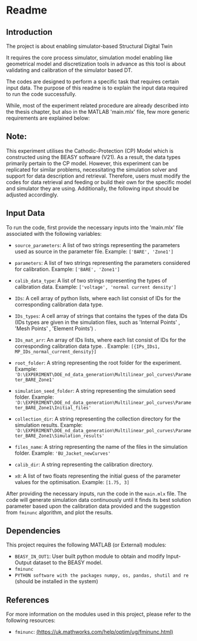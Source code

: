 # Readme
## Introduction
The project is about enabling simulator-based Structural Digital Twin 

It requires the core process simulator, simulation model enabling like geometrical model and discretization tools in advance as this tool is about validating and calibration of the simulator based DT.


The codes are designed to perform a specific task that requires certain input data. The purpose of this readme is to explain the input data required to run the code successfully. 

While, most of the experiment related procedure are already described into the thesis chapter, but also in the MATLAB 'main.mlx' file, few more generic requirements are explained below: 

## Note: 
This experiment utilises the Cathodic-Protection (CP) Model which is constructed using the BEASY software (V21). As a result, the data types primarily pertain to the CP model. However, this experiment can be replicated for similar problems, necessitating the simulation solver and support for data description and retrieval. Therefore, users must modify the codes for data retrieval and feeding or build their own for the specific model and simulator they are using. Additionally, the following input should be adjusted accordingly.

## Input Data

To run the code, first provide the necessary inputs into the 'main.mlx' file associated with the following variables:

- `source_parameters`: A list of two strings representing the parameters used as source in the parameter file. Example: `['BARE', 'Zone1']`

- `parameters`: A list of two strings representing the parameters considered for calibration. Example: `['BARE', 'Zone1']`

- `calib_data_type`: A list of two strings representing the types of calibration data. Example: `['voltage', 'normal current density']`

- `IDs`: A cell array of python lists, where each list consist of IDs for the corresponding calibration data type. 

- `IDs_types`: A cell array of strings that contains the types of the data IDs (IDs types are given in the simulation files, such as 'Internal Points' , 'Mesh Points' , 'Element Points') .

- `IDs_mat_arr`: An array of IDs lists, where each list consist of IDs for the corresponding calibration data type. . Example: `[{IPs_IDs1, MP_IDs_normal_current_density}]`


- `root_folder`: A string representing the root folder for the experiment. Example: `'D:\EXPERIMENT\DOE_nd_data_generation\Multilinear_pol_curves\Parameter_BARE_Zone1'`

- `simulation_seed_folder`: A string representing the simulation seed folder. Example: `'D:\EXPERIMENT\DOE_nd_data_generation\Multilinear_pol_curves\Parameter_BARE_Zone1\Initial_files'`

- `collection_dir`: A string representing the collection directory for the simulation results. Example: `'D:\EXPERIMENT\DOE_nd_data_generation\Multilinear_pol_curves\Parameter_BARE_Zone1\Simulation_results'`

- `files_name`: A string representing the name of the files in the simulation folder. Example: `'BU_Jacket_newCurves'`

- `calib_dir`: A string representing the calibration directory.

- `x0`: A list of two floats representing the initial guess of the parameter values for the optimisation. Example: `[1.75, 3]`

After providing the necessary inputs, run the code in the `main.mlx` file. The code will generate simulation data continuously until it finds its best solution parameter based upon the calibration data provided and the suggestion from `fminunc` algorithm, and plot the results.

## Dependencies

This project requires the following MATLAB (or External) modules:

- `BEASY_IN_OUT1`: User built python module to obtain and modify Input-Output dataset to the BEASY model.
- `fminunc` 
- `PYTHON software with the packages numpy, os, pandas, shutil and re` (should be installed in the system)

## References

For more information on the modules used in this project, please refer to the following resources:

- `fminunc`: [(https://uk.mathworks.com/help/optim/ug/fminunc.html)](https://uk.mathworks.com/help/optim/ug/fminunc.html)
